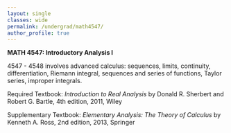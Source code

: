 ```yaml
---
layout: single
classes: wide
permalink: /undergrad/math4547/
author_profile: true
---
```


**MATH 4547: Introductory Analysis I**

4547 - 4548 involves advanced calculus: sequences, limits, continuity, differentiation, Riemann integral, sequences and series of functions, Taylor series, improper integrals.

Required Textbook: *Introduction to Real Analysis* by Donald R. Sherbert and Robert G. Bartle, 4th edition, 2011, Wiley

Supplementary Textbook: *Elementary Analysis: The Theory of Calculus* by Kenneth A. Ross, 2nd edition, 2013, Springer
